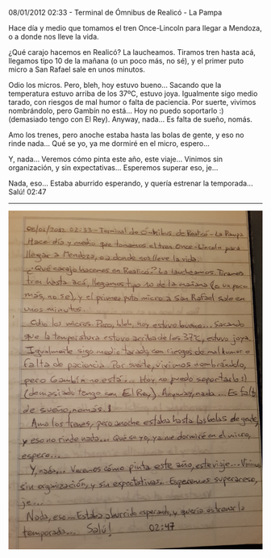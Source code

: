 08/01/2012 02:33 - Terminal de Ómnibus de Realicó - La Pampa

Hace día y medio que tomamos el tren Once-Lincoln para llegar a Mendoza, o a donde nos lleve la vida.

¿Qué carajo hacemos en Realicó? La laucheamos. Tiramos tren hasta acá, llegamos tipo 10 de la mañana (o un poco más, no sé), y el primer puto micro a San Rafael sale en unos minutos.

Odio los micros. Pero, bleh, hoy estuvo bueno... Sacando que la temperatura estuvo arriba de los 37ºC, estuvo joya. Igualmente sigo medio tarado, con riesgos de mal humor o falta de paciencia. Por suerte, vivimos nombrándolo, pero Gambín no está... Hoy no puedo soportarlo :) (demasiado tengo con El Rey). Anyway, nada... Es falta de sueño, nomás.

Amo los trenes, pero anoche estaba hasta las bolas de gente, y eso no rinde nada... Qué se yo, ya me dormiré en el micro, espero...

Y, nada... Veremos cómo pinta este año, este viaje... Vinimos sin organización, y sin expectativas... Esperemos superar eso, je...

Nada, eso... Estaba aburrido esperando, y quería estrenar la temporada... Salú! 02:47

----

![Foto del texto](./images/2012-01-08-pika.jpg)
